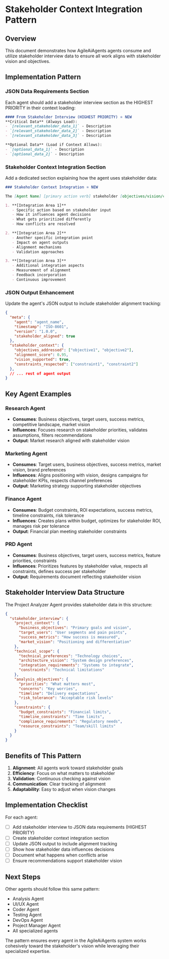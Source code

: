 # Stakeholder Context Integration Pattern

## Overview
This document demonstrates how AgileAiAgents agents consume and utilize stakeholder interview data to ensure all work aligns with stakeholder vision and objectives.

## Implementation Pattern

### JSON Data Requirements Section

Each agent should add a stakeholder interview section as the HIGHEST PRIORITY in their context loading:

```markdown
#### From Stakeholder Interview (HIGHEST PRIORITY) ⭐ NEW
**Critical Data** (Always Load):
- `[relevant_stakeholder_data_1]` - Description
- `[relevant_stakeholder_data_2]` - Description
- `[relevant_stakeholder_data_3]` - Description

**Optional Data** (Load if Context Allows):
- `[optional_data_1]` - Description
- `[optional_data_2]` - Description
```

### Stakeholder Context Integration Section

Add a dedicated section explaining how the agent uses stakeholder data:

```markdown
### Stakeholder Context Integration ⭐ NEW

The [Agent Name] [primary action verb] stakeholder [objectives/vision/constraints]:

1. **[Integration Area 1]**
   - Specific action based on stakeholder input
   - How it influences agent decisions
   - What gets prioritized differently
   - How conflicts are resolved

2. **[Integration Area 2]**
   - Another specific integration point
   - Impact on agent outputs
   - Alignment mechanisms
   - Validation approaches

3. **[Integration Area 3]**
   - Additional integration aspects
   - Measurement of alignment
   - Feedback incorporation
   - Continuous improvement
```

### JSON Output Enhancement

Update the agent's JSON output to include stakeholder alignment tracking:

```json
{
  "meta": {
    "agent": "agent_name",
    "timestamp": "ISO-8601",
    "version": "1.0.0",
    "stakeholder_aligned": true
  },
  "stakeholder_context": {
    "objectives_addressed": ["objective1", "objective2"],
    "alignment_score": 0.95,
    "vision_supported": true,
    "constraints_respected": ["constraint1", "constraint2"]
  },
  // ... rest of agent output
}
```

## Key Agent Examples

### Research Agent
- **Consumes**: Business objectives, target users, success metrics, competitive landscape, market vision
- **Influences**: Focuses research on stakeholder priorities, validates assumptions, filters recommendations
- **Output**: Market research aligned with stakeholder vision

### Marketing Agent
- **Consumes**: Target users, business objectives, success metrics, market vision, brand preferences
- **Influences**: Aligns positioning with vision, designs campaigns for stakeholder KPIs, respects channel preferences
- **Output**: Marketing strategy supporting stakeholder objectives

### Finance Agent
- **Consumes**: Budget constraints, ROI expectations, success metrics, timeline constraints, risk tolerance
- **Influences**: Creates plans within budget, optimizes for stakeholder ROI, manages risk per tolerance
- **Output**: Financial plan meeting stakeholder constraints

### PRD Agent
- **Consumes**: Business objectives, target users, success metrics, feature priorities, constraints
- **Influences**: Prioritizes features by stakeholder value, respects all constraints, defines success per stakeholder
- **Output**: Requirements document reflecting stakeholder vision

## Stakeholder Interview Data Structure

The Project Analyzer Agent provides stakeholder data in this structure:

```json
{
  "stakeholder_interview": {
    "project_context": {
      "business_objectives": "Primary goals and vision",
      "target_users": "User segments and pain points",
      "success_metrics": "How success is measured",
      "market_vision": "Positioning and differentiation"
    },
    "technical_scope": {
      "technical_preferences": "Technology choices",
      "architecture_vision": "System design preferences",
      "integration_requirements": "Systems to integrate",
      "constraints": "Technical limitations"
    },
    "analysis_objectives": {
      "priorities": "What matters most",
      "concerns": "Key worries",
      "timeline": "Delivery expectations",
      "risk_tolerance": "Acceptable risk levels"
    },
    "constraints": {
      "budget_constraints": "Financial limits",
      "timeline_constraints": "Time limits",
      "compliance_requirements": "Regulatory needs",
      "resource_constraints": "Team/skill limits"
    }
  }
}
```

## Benefits of This Pattern

1. **Alignment**: All agents work toward stakeholder goals
2. **Efficiency**: Focus on what matters to stakeholder
3. **Validation**: Continuous checking against vision
4. **Communication**: Clear tracking of alignment
5. **Adaptability**: Easy to adjust when vision changes

## Implementation Checklist

For each agent:
- [ ] Add stakeholder interview to JSON data requirements (HIGHEST PRIORITY)
- [ ] Create stakeholder context integration section
- [ ] Update JSON output to include alignment tracking
- [ ] Show how stakeholder data influences decisions
- [ ] Document what happens when conflicts arise
- [ ] Ensure recommendations support stakeholder vision

## Next Steps

Other agents should follow this same pattern:
- Analysis Agent
- UI/UX Agent  
- Coder Agent
- Testing Agent
- DevOps Agent
- Project Manager Agent
- All specialized agents

The pattern ensures every agent in the AgileAiAgents system works cohesively toward the stakeholder's vision while leveraging their specialized expertise.